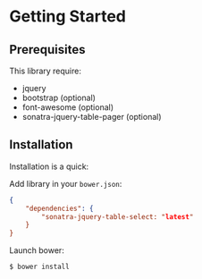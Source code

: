 Getting Started
===============

Prerequisites
-------------

This library require:

- jquery
- bootstrap (optional)
- font-awesome (optional)
- sonatra-jquery-table-pager (optional)

Installation
------------

Installation is a quick:

Add library in your `bower.json`:

```json
{
    "dependencies": {
        "sonatra-jquery-table-select: "latest"
    }
}
```

Launch bower:

```bash
$ bower install
```

